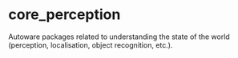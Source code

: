 # core_perception
Autoware packages related to understanding the state of the world (perception, localisation, object recognition, etc.).
